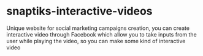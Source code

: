 # snaptiks-interactive-videos

Unique website for social marketing campaigns creation, you can create interactive video through Facebook which allow you to take inputs from the user while playing the video, so you can make some kind of interactive video  
